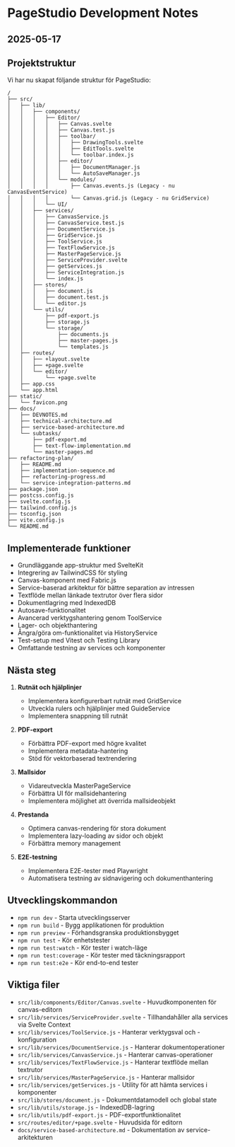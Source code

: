# PageStudio Development Notes
## 2025-05-17

## Projektstruktur

Vi har nu skapat följande struktur för PageStudio:

```
/
├── src/
│   ├── lib/
│   │   ├── components/
│   │   │   ├── Editor/
│   │   │   │   ├── Canvas.svelte
│   │   │   │   ├── Canvas.test.js
│   │   │   │   ├── toolbar/
│   │   │   │   │   ├── DrawingTools.svelte
│   │   │   │   │   ├── EditTools.svelte
│   │   │   │   │   └── toolbar.index.js
│   │   │   │   ├── editor/
│   │   │   │   │   ├── DocumentManager.js
│   │   │   │   │   └── AutoSaveManager.js
│   │   │   │   └── modules/
│   │   │   │       ├── Canvas.events.js (Legacy - nu CanvasEventService)
│   │   │   │       └── Canvas.grid.js (Legacy - nu GridService)
│   │   │   └── UI/
│   │   ├── services/
│   │   │   ├── CanvasService.js
│   │   │   ├── CanvasService.test.js
│   │   │   ├── DocumentService.js
│   │   │   ├── GridService.js
│   │   │   ├── ToolService.js
│   │   │   ├── TextFlowService.js
│   │   │   ├── MasterPageService.js
│   │   │   ├── ServiceProvider.svelte
│   │   │   ├── getServices.js
│   │   │   ├── ServiceIntegration.js
│   │   │   └── index.js
│   │   ├── stores/
│   │   │   ├── document.js
│   │   │   ├── document.test.js
│   │   │   └── editor.js
│   │   └── utils/
│   │       ├── pdf-export.js
│   │       ├── storage.js
│   │       └── storage/
│   │           ├── documents.js
│   │           ├── master-pages.js
│   │           └── templates.js
│   ├── routes/
│   │   ├── +layout.svelte
│   │   ├── +page.svelte
│   │   └── editor/
│   │       └── +page.svelte
│   ├── app.css
│   └── app.html
├── static/
│   └── favicon.png
├── docs/
│   ├── DEVNOTES.md
│   ├── technical-architecture.md
│   ├── service-based-architecture.md
│   └── subtasks/
│       ├── pdf-export.md
│       ├── text-flow-implementation.md
│       └── master-pages.md
├── refactoring-plan/
│   ├── README.md
│   ├── implementation-sequence.md
│   ├── refactoring-progress.md
│   └── service-integration-patterns.md
├── package.json
├── postcss.config.js
├── svelte.config.js
├── tailwind.config.js
├── tsconfig.json
├── vite.config.js
└── README.md
```

## Implementerade funktioner

- Grundläggande app-struktur med SvelteKit
- Integrering av TailwindCSS för styling
- Canvas-komponent med Fabric.js
- Service-baserad arkitektur för bättre separation av intressen
- Textflöde mellan länkade textrutor över flera sidor
- Dokumentlagring med IndexedDB
- Autosave-funktionalitet
- Avancerad verktygshantering genom ToolService
- Lager- och objekthantering
- Ångra/göra om-funktionalitet via HistoryService
- Test-setup med Vitest och Testing Library
- Omfattande testning av services och komponenter

## Nästa steg

1. **Rutnät och hjälplinjer**
   - Implementera konfigurerbart rutnät med GridService
   - Utveckla rulers och hjälplinjer med GuideService
   - Implementera snappning till rutnät

2. **PDF-export**
   - Förbättra PDF-export med högre kvalitet
   - Implementera metadata-hantering
   - Stöd för vektorbaserad textrendering

3. **Mallsidor**
   - Vidareutveckla MasterPageService
   - Förbättra UI för mallsidehantering
   - Implementera möjlighet att överrida mallsideobjekt

4. **Prestanda**
   - Optimera canvas-rendering för stora dokument
   - Implementera lazy-loading av sidor och objekt
   - Förbättra memory management

5. **E2E-testning**
   - Implementera E2E-tester med Playwright
   - Automatisera testning av sidnavigering och dokumenthantering

## Utvecklingskommandon

- `npm run dev` - Starta utvecklingsserver
- `npm run build` - Bygg applikationen för produktion
- `npm run preview` - Förhandsgranska produktionsbygget
- `npm run test` - Kör enhetstester
- `npm run test:watch` - Kör tester i watch-läge
- `npm run test:coverage` - Kör tester med täckningsrapport
- `npm run test:e2e` - Kör end-to-end tester

## Viktiga filer

- `src/lib/components/Editor/Canvas.svelte` - Huvudkomponenten för canvas-editorn
- `src/lib/services/ServiceProvider.svelte` - Tillhandahåller alla services via Svelte Context
- `src/lib/services/ToolService.js` - Hanterar verktygsval och -konfiguration
- `src/lib/services/DocumentService.js` - Hanterar dokumentoperationer
- `src/lib/services/CanvasService.js` - Hanterar canvas-operationer
- `src/lib/services/TextFlowService.js` - Hanterar textflöde mellan textrutor
- `src/lib/services/MasterPageService.js` - Hanterar mallsidor
- `src/lib/services/getServices.js` - Utility för att hämta services i komponenter
- `src/lib/stores/document.js` - Dokumentdatamodell och global state
- `src/lib/utils/storage.js` - IndexedDB-lagring
- `src/lib/utils/pdf-export.js` - PDF-exportfunktionalitet
- `src/routes/editor/+page.svelte` - Huvudsida för editorn
- `docs/service-based-architecture.md` - Dokumentation av service-arkitekturen